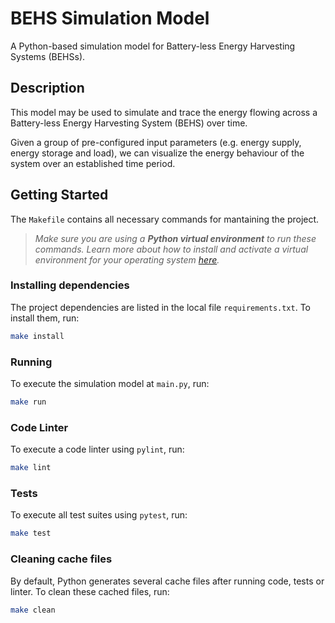 # BEHS Simulation Model

A Python-based simulation model for Battery-less Energy Harvesting Systems (BEHSs).

## Description

This model may be used to simulate and trace the energy flowing across a Battery-less Energy Harvesting System (BEHS) over time. 

Given a group of pre-configured input parameters (e.g. energy supply, energy storage and load), we can visualize the energy behaviour of the system over an established time period.

## Getting Started

The `Makefile` contains all necessary commands for mantaining the project.

> *Make sure you are using a **Python virtual environment** to run these commands. Learn more about how to install and activate a virtual environment for your operating system [here](https://realpython.com/python-virtual-environments-a-primer/).*

### Installing dependencies

The project dependencies are listed in the local file `requirements.txt`. To install them, run:

```sh
make install
```

### Running

To execute the simulation model at `main.py`, run:

```sh
make run
```

### Code Linter

To execute a code linter using `pylint`, run:

```sh
make lint
```

### Tests

To execute all test suites using `pytest`, run:

```sh
make test
```

### Cleaning cache files

By default, Python generates several cache files after running code, tests or linter. To clean these cached files, run:

```sh
make clean
```